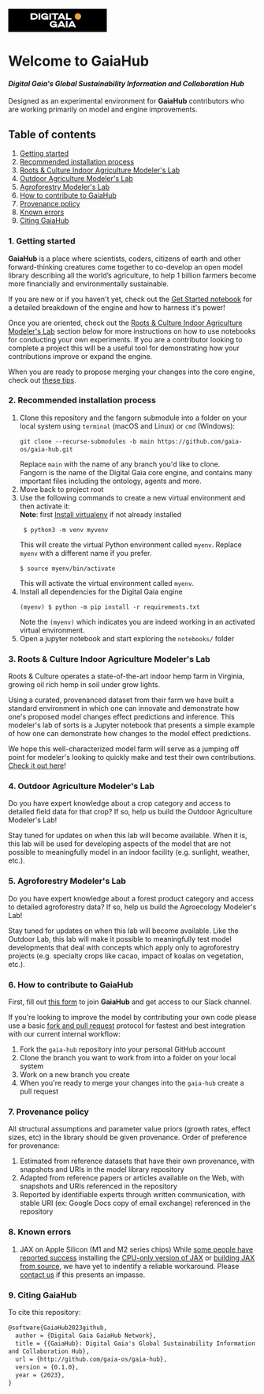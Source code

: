 <p align="left">
	<img src="img/DG-logo.png" alt="Digital-Gaia" width="200">
</p>

# Welcome to GaiaHub
#### *Digital Gaia's Global Sustainability Information and Collaboration Hub*

Designed as an experimental environment for **GaiaHub** contributors who are working primarily on 
model and engine improvements.

## Table of contents

1. [Getting started](#1-getting-started)
2. [Recommended installation process](#2-recommended-installation-process)
3. [Roots & Culture Indoor Agriculture Modeler's Lab](#3-roots--culture-indoor-agriculture-modelers-lab)
4. [Outdoor Agriculture Modeler's Lab](#4-outdoor-agriculture-modelers-lab)
5. [Agroforestry Modeler's Lab](#5-agroforestry-modelers-lab)
6. [How to contribute to GaiaHub](#6-how-to-contribute-to-gaiahub)
7. [Provenance policy](#7-provenance-policy)
8. [Known errors](#8-known-errors)
9. [Citing GaiaHub](#9-citing-gaiahub)

### 1. Getting started
**GaiaHub** is a place where scientists, coders, 
citizens of earth and other forward-thinking creatures come together to co-develop
an open model library describing all the world’s agriculture, to help 1 billion 
farmers become more financially and environmentally sustainable.

If you are new or if you haven't yet, check out the [Get Started notebook](https://github.com/gaia-os/gaia-hub/blob/main/notebooks/get_started.ipynb) 
for a detailed breakdown of the engine and how to harness it's power!

Once you are oriented, check out the [Roots & Culture Indoor Agriculture Modeler's Lab](#3-roots--culture-indoor-agriculture-modelers-lab) 
section below for more instructions on how to use notebooks for conducting your own experiments. If you are a contributor looking to complete a project this will 
be a useful tool for demonstrating how your contributions improve or expand the engine.

When you are ready to propose merging your changes into the core engine, check out [these tips](#6-how-to-contribute-to-gaiahub).

###  2. Recommended installation process
1. Clone this repository and the fangorn submodule into a folder on your local system using `terminal` (macOS and Linux) or `cmd` (Windows):
    ```
    git clone --recurse-submodules -b main https://github.com/gaia-os/gaia-hub.git
    ```
    Replace `main` with the name of any branch you'd like to clone.  
    Fangorn is the name of the Digital Gaia core engine, and contains many important files including the ontology, agents and more.
2. Move back to project root  
3. Use the following commands to create a new virtual environment and then activate it:  
**Note**: first [Install virtualenv](https://virtualenv.pypa.io/en/latest/installation.html) if not already installed
   ```
    $ python3 -m venv myvenv
    ```
    This will create the virtual Python environment called `myenv`. Replace `myenv` with a different name if you prefer.
    ```
    $ source myenv/bin/activate
    ```
    This will activate the virtual environment called `myenv`.  
4. Install all dependencies for the Digital Gaia engine  
    ```
    (myenv) $ python -m pip install -r requirements.txt
    ```
   Note the `(myenv)` which indicates you are indeed working in an activated virtual environment.  
5. Open a jupyter notebook and start exploring the `notebooks/` folder  

### 3. Roots & Culture Indoor Agriculture Modeler's Lab
Roots & Culture operates a state-of-the-art indoor hemp farm in Virginia, growing oil rich hemp in soil under grow lights. 

Using a curated, provenanced dataset from their farm we have built a standard environment in which one can innovate and demonstrate how one's proposed model changes 
effect predictions and inference. This modeler's lab of sorts is a Jupyter notebook that presents a simple example of how one can 
demonstrate how changes to the model effect predictions. 

We hope this well-characterized model farm will serve as a jumping off point for modeler's looking to quickly make and test 
their own contributions. [Check it out here](https://github.com/gaia-os/gaia-hub/blob/main/notebooks/LAB-roots-and-culture.ipynb)!

### 4. Outdoor Agriculture Modeler's Lab
Do you have expert knowledge about a crop category and access to detailed field data for that crop? If so, help us build the 
Outdoor Agriculture Modeler's Lab!

Stay tuned for updates on when this lab will become available. When it is, this lab will be used for developing aspects of the model that 
are not possible to meaningfully model in an indoor facility (e.g. sunlight, weather, etc.).

### 5. Agroforestry Modeler's Lab
Do you have expert knowledge about a forest product category and access to detailed agroforestry data? If so, help us build the 
Agroecology Modeler's Lab!

Stay tuned for updates on when this lab will become available. Like the Outdoor Lab, this lab will make it possible to meaningfully test 
model developments that deal with concepts which apply only to agroforestry projects (e.g. specialty crops like cacao, impact of koalas on vegetation, etc.).

### 6. How to contribute to GaiaHub
First, fill out [this form](https://forms.gle/E1C8QAKJio4ParXm8) to join **GaiaHub** and get access to our Slack channel.

If you're looking to improve the model by contributing your own code please use a basic 
[fork and pull request](https://docs.github.com/en/get-started/quickstart/contributing-to-projects) protocol for 
fastest and best integration with our current internal workflow:
1. Fork the `gaia-hub` repository into your personal GitHub account 
2. Clone the branch you want to work from into a folder on your local system
3. Work on a new branch you create
4. When you're ready to merge your changes into the `gaia-hub` create a pull request

### 7. Provenance policy
All structural assumptions and parameter value priors (growth rates, effect sizes, etc) in the library should be given provenance. 
Order of preference for provenance:
1. Estimated from reference datasets that have their own provenance, with snapshots and URIs in the model library repository
2. Adapted from reference papers or articles available on the Web, with snapshots and URIs referenced in the repository
3. Reported by identifiable experts through written communication, with stable URI (ex: Google Docs copy of email exchange) referenced in the repository

### 8. Known errors
1. JAX on Apple Silicon (M1 and M2 series chips)
While [some people have reported success](https://stackoverflow.com/questions/70815864/how-to-install-trax-jax-jaxlib-on-m1-mac-on-macos-12) 
installing the [CPU-only version of JAX](https://github.com/google/jax#installation) or [building JAX from source](https://jax.readthedocs.io/en/latest/developer.html), 
we have yet to indentify a reliable workaround. 
Please [contact us](https://www.digitalgaia.earth/#Contact) if this presents an impasse.

### 9. Citing GaiaHub
To cite this repository:
```
@software{GaiaHub2023github,
  author = {Digital Gaia GaiaHub Network},
  title = {{GaiaHub}: Digital Gaia's Global Sustainability Information and Collaboration Hub},
  url = {http://github.com/gaia-os/gaia-hub},
  version = {0.1.0},
  year = {2023},
}
```

